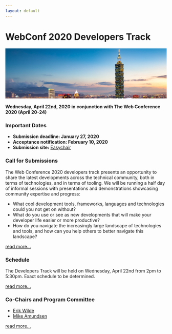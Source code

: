 ```yaml
---
layout: default
---
```


# WebConf 2020 Developers Track

<p>
  <img src="images/skyline.jpg" />
</p>

**Wednesday, April 22nd, 2020 in conjunction with The Web Conference 2020  (April 20-24)**


### Important Dates

 * **Submission deadline: January 27, 2020**
 * **Acceptance notification: February 10, 2020**
 * **Submission site:** [Easychair](https://easychair.org/conferences/?conf=www2020devtrack)


### Call for Submissions

The Web Conference 2020 developers track presents an opportunity to share the latest developments across the technical community, both in terms of technologies, and in terms of tooling. We will be running a half day of informal sessions with presentations and demonstrations showcasing community expertise and progress:

- What cool development tools, frameworks, languages and technologies could you not get on without?
- What do you use or see as new developments that will make your developer life easier or more productive?
- How do you navigate the increasingly large landscape of technologies and tools, and how can you help others to better navigate this landscape?

[read more...](call)


### Schedule

The Developers Track will be held on Wednesday, April 22nd from 2pm to 5:30pm.  Exact schedule to be determined.

[read more...](schedule)


### Co-Chairs and Program Committee

 * [Erik Wilde](https://www.linkedin.com/in/netdret/)
 * [Mike Amundsen](https://www.linkedin.com/in/mamund/)

[read more...](about)

